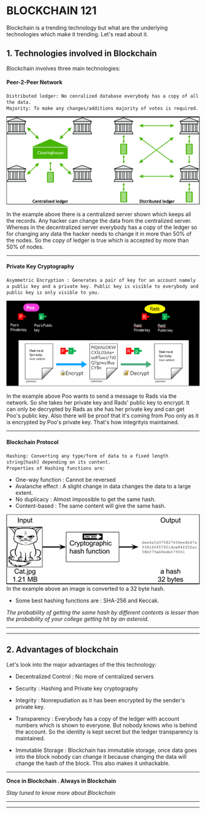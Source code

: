 # BLOCKCHAIN 121

Blockchain is a trending technology but what are the underlying technologies which make it trending. Let's read about it.

## 1. Technologies involved in Blockchain
Blockchain involves three main technologies:

#### Peer-2-Peer Network
	
    Distributed ledger: No cenralized database everybody has a copy of all the data. 
    Majority: To make any changes/additions majority of votes is required.
![P2P](./p2p.PNG)

In the example above there is a centralized server shown which keeps all the records. Any hacker can change the data from the centralized server. Whereas in the decentralized server everybody has a copy of the ledger so for changing any data the hacker needs to change it in more than 50% of the nodes. So the copy of ledger is true which is accepted by more than 50% of nodes.

---

#### Private Key Cryptography
	Asymmetric Encryption : Generates a pair of key for an account namely a public key and a private key. Public key is visible to everybody and public key is only visible to you.

![Asymmetric Key Encryption](./crypto.PNG)

In the example above Poo wants to send a message to Rads via the network. So she takes her private key and Rads' public key to encrypt. It can only be decrypted by Rads as she has her private key and can get Poo's public key. Also there will be proof that it's coming from Poo only as it is encrypted by Poo's private key.
That's how integrityis maintained.

---

#### Blockchain Protocol
    Hashing: Converting any type/form of data to a fixed length string[hash] depending on its content.
    Properties of Hashing functions are: 

* One-way function : Cannot be reversed
* Avalanche effect : A slight change in data changes the data to a large extent.
* No duplicacy : Almost impossible to get the same hash.
* Content-based : The same content will give the same hash.

![Hash](./hash.PNG)
In the example above an image is converted to a 32 byte hash.
* Some best hashing functions are : SHA-256 and Keccak.  

_The probability of getting the same hash by different contents is lesser than the probability of your college getting hit by an asteroid._

---
___
## 2. Advantages of blockchain
Let's look into the major advantages of the this technology:

* Decentralized Control : No more of centralized servers

* Security : Hashing and Private key cryptography
* Integrity : Nonrepudiation as it has been encrypted by the sender's private key.
* Transparency : Everybody has a copy of the ledger with account numbers which is shown to everyone. But nobody knows who is behind the account. So the identity is kept secret but the ledger transparency is maintained.
* Immutable Storage : Blockchain has immutable storage, once data goes into the block nobody can change it because changing the data will change the hash of the block. This also makes it unhackable.
---
**Once in Blockchain . Always in Blockchain**

_Stay tuned to know more about Blockchain_


___
___
